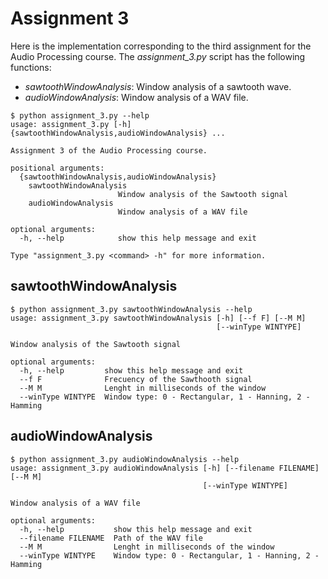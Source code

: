 # Assignment 3

Here is the implementation corresponding to the third assignment for the Audio Processing course. The *assignment_3.py* script has the following functions:
 - *sawtoothWindowAnalysis*: Window analysis of a sawtooth wave.
 - *audioWindowAnalysis*: Window analysis of a WAV file.

```
$ python assignment_3.py --help
usage: assignment_3.py [-h] {sawtoothWindowAnalysis,audioWindowAnalysis} ...

Assignment 3 of the Audio Processing course.

positional arguments:
  {sawtoothWindowAnalysis,audioWindowAnalysis}
    sawtoothWindowAnalysis
                        Window analysis of the Sawtooth signal
    audioWindowAnalysis
                        Window analysis of a WAV file

optional arguments:
  -h, --help            show this help message and exit

Type "assignment_3.py <command> -h" for more information.
```

## sawtoothWindowAnalysis
```
$ python assignment_3.py sawtoothWindowAnalysis --help
usage: assignment_3.py sawtoothWindowAnalysis [-h] [--f F] [--M M]
                                              [--winType WINTYPE]

Window analysis of the Sawtooth signal

optional arguments:
  -h, --help         show this help message and exit
  --f F              Frecuency of the Sawthooth signal
  --M M              Lenght in milliseconds of the window
  --winType WINTYPE  Window type: 0 - Rectangular, 1 - Hanning, 2 - Hamming
```

## audioWindowAnalysis
```
$ python assignment_3.py audioWindowAnalysis --help
usage: assignment_3.py audioWindowAnalysis [-h] [--filename FILENAME] [--M M]
                                           [--winType WINTYPE]

Window analysis of a WAV file

optional arguments:
  -h, --help           show this help message and exit
  --filename FILENAME  Path of the WAV file
  --M M                Lenght in milliseconds of the window
  --winType WINTYPE    Window type: 0 - Rectangular, 1 - Hanning, 2 - Hamming
```
